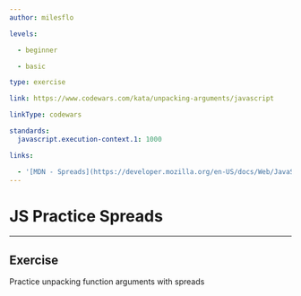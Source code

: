 ```yaml
---
author: milesflo

levels:

  - beginner

  - basic

type: exercise

link: https://www.codewars.com/kata/unpacking-arguments/javascript

linkType: codewars

standards:
  javascript.execution-context.1: 1000

links:

  - '[MDN - Spreads](https://developer.mozilla.org/en-US/docs/Web/JavaScript/Reference/Operators/Spread_syntax)'
---
```


# JS Practice Spreads

---
## Exercise

Practice unpacking function arguments with spreads
 
